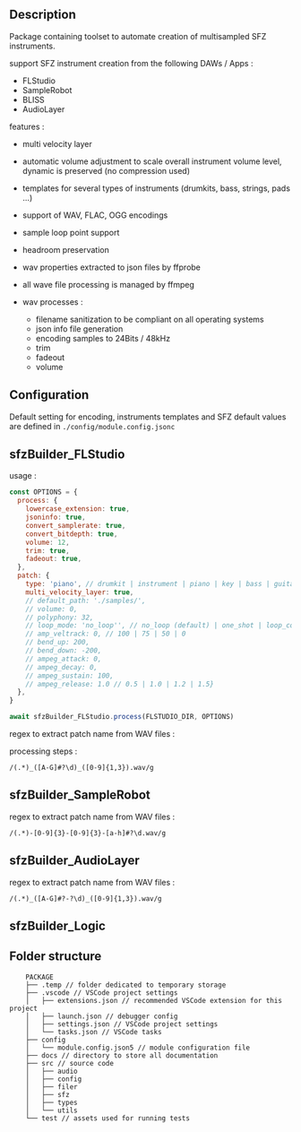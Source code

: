 ## Description

Package containing toolset to automate creation of multisampled SFZ instruments.

support SFZ instrument creation from the following DAWs / Apps :

- FLStudio
- SampleRobot
- BLISS
- AudioLayer

features :

- multi velocity layer
- automatic volume adjustment to scale overall instrument volume level, dynamic is preserved (no compression used)
- templates for several types of instruments (drumkits, bass, strings, pads ...)
- support of WAV, FLAC, OGG encodings
- sample loop point support
- headroom preservation
- wav properties extracted to json files by ffprobe
- all wave file processing is managed by ffmpeg

- wav processes :
  - filename sanitization to be compliant on all operating systems
  - json info file generation
  - encoding samples to 24Bits / 48kHz
  - trim
  - fadeout
  - volume

## Configuration

Default setting for encoding, instruments templates and SFZ default values are defined in `./config/module.config.jsonc`

## sfzBuilder_FLStudio

usage :

```js
const OPTIONS = {
  process: {
    lowercase_extension: true,
    jsoninfo: true,
    convert_samplerate: true,
    convert_bitdepth: true,
    volume: 12,
    trim: true,
    fadeout: true,
  },
  patch: {
    type: 'piano', // drumkit | instrument | piano | key | bass | guitar | pad | string | brass
    multi_velocity_layer: true,
    // default_path: './samples/',
    // volume: 0,
    // polyphony: 32,
    // loop_mode: 'no_loop'', // no_loop (default) | one_shot | loop_continuous | loop_sustain
    // amp_veltrack: 0, // 100 | 75 | 50 | 0
    // bend_up: 200,
    // bend_down: -200,
    // ampeg_attack: 0,
    // ampeg_decay: 0,
    // ampeg_sustain: 100,
    // ampeg_release: 1.0 // 0.5 | 1.0 | 1.2 | 1.5}
  },
}

await sfzBuilder_FLStudio.process(FLSTUDIO_DIR, OPTIONS)
```

regex to extract patch name from WAV files :

processing steps :

`/(.*)_([A-G]#?\d)_([0-9]{1,3}).wav/g`

## sfzBuilder_SampleRobot

regex to extract patch name from WAV files :

`/(.*)-[0-9]{3}-[0-9]{3}-[a-h]#?\d.wav/g`

## sfzBuilder_AudioLayer

regex to extract patch name from WAV files :

`/(.*)_([A-G]#?-?\d)_([0-9]{1,3}).wav/g`

## sfzBuilder_Logic

## Folder structure

```
    PACKAGE
    ├── .temp // folder dedicated to temporary storage
    ├── .vscode // VSCode project settings
    │   ├── extensions.json // recommended VSCode extension for this project
    │   ├── launch.json // debugger config
    │   ├── settings.json // VSCode project settings
    │   └── tasks.json // VSCode tasks
    ├── config
    │   └── module.config.json5 // module configuration file
    ├── docs // directory to store all documentation
    ├── src // source code
    │   ├── audio
    │   ├── config
    │   ├── filer
    │   ├── sfz
    │   ├── types
    │   └── utils
    └── test // assets used for running tests
```
